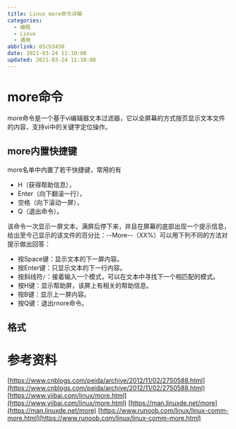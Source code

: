 ```yaml
---
title: Linux more命令详解
categories:
  - 编程
  - Linux
  - 通用
abbrlink: 65cb3430
date: 2021-03-24 11:10:08
updated: 2021-03-24 11:10:08
---
```

# more命令
more命令是一个基于vi编辑器文本过滤器，它以全屏幕的方式按页显示文本文件的内容，支持vi中的关键字定位操作。
## more内置快捷键
more名单中内置了若干快捷键，常用的有
- H（获得帮助信息），
- Enter（向下翻滚一行），
- 空格（向下滚动一屏），
- Q（退出命令）。

该命令一次显示一屏文本，满屏后停下来，并且在屏幕的底部出现一个提示信息，给出至今己显示的该文件的百分比：--More--（XX%）可以用下列不同的方法对提示做出回答：
- 按Space键：显示文本的下一屏内容。
- 按Enter键：只显示文本的下一行内容。
- 按斜线符`/`：接着输入一个模式，可以在文本中寻找下一个相匹配的模式。
- 按H键：显示帮助屏，该屏上有相关的帮助信息。
- 按B键：显示上一屏内容。
- 按Q键：退出rnore命令。

## 格式

# 参考资料
[https://www.cnblogs.com/peida/archive/2012/11/02/2750588.html](https://www.cnblogs.com/peida/archive/2012/11/02/2750588.html)
[https://www.yiibai.com/linux/more.html](https://www.yiibai.com/linux/more.html)
[https://man.linuxde.net/more](https://man.linuxde.net/more)
[https://www.runoob.com/linux/linux-comm-more.html](https://www.runoob.com/linux/linux-comm-more.html)